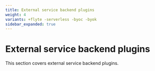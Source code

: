 ```yaml
---
title: External service backend plugins
weight: 4
variants: +flyte -serverless -byoc -byok
sidebar_expanded: true
---
```


# External service backend plugins

This section covers external service backend plugins.